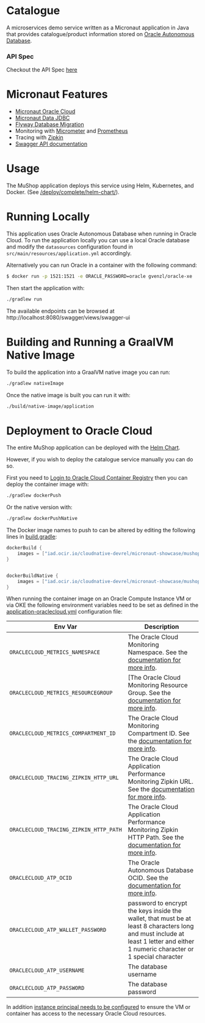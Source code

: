 # Catalogue

A microservices demo service written as a Micronaut application in Java that provides catalogue/product information stored on [Oracle Autonomous Database](https://www.oracle.com/autonomous-database/).

### API Spec

Checkout the API Spec [here](https://mushop.docs.apiary.io)

# Micronaut Features

* [Micronaut Oracle Cloud](https://micronaut-projects.github.io/micronaut-oracle-cloud/latest/guide/)
* [Micronaut Data JDBC](https://micronaut-projects.github.io/micronaut-data/latest/guide/)
* [Flyway Database Migration](https://micronaut-projects.github.io/micronaut-flyway/latest/guide/)
* Monitoring with [Micrometer](https://micrometer.io/) and [Prometheus](https://prometheus.io/)
* Tracing with [Zipkin](https://zipkin.io/)
* [Swagger API documentation](https://micronaut-projects.github.io/micronaut-openapi/latest/guide/)

# Usage

The MuShop application deploys this service using Helm, Kubernetes, and Docker. (See
[/deploy/complete/helm-chart/](https://github.com/oracle-quickstart/oci-micronaut/tree/master/deploy/complete/helm-chart)).

# Running Locally

This application uses Oracle Autonomous Database when running in Oracle Cloud. To run the application locally you can use a local Oracle database and modify the `datasources` configuration found in `src/main/resources/application.yml` accordingly.

Alternatively you can run Oracle in a container with the following command:

```bash
$ docker run -p 1521:1521 -e ORACLE_PASSWORD=oracle gvenzl/oracle-xe
```

Then start the application with:

```bash
./gradlew run
```

The available endpoints can be browsed at http://localhost:8080/swagger/views/swagger-ui

# Building and Running a GraalVM Native Image

To build the application into a GraalVM native image you can run:

```bash
./gradlew nativeImage
```

Once the native image is built you can run it with:

```bash
./build/native-image/application
```

# Deployment to Oracle Cloud

The entire MuShop application can be deployed with the [Helm Chart](../../deploy/complete/helm-chart).

However, if you wish to deploy the catalogue service manually you can do so.

First you need to [Login to Oracle Cloud Container Registry](https://docs.oracle.com/en-us/iaas/Content/Functions/Tasks/functionslogintoocir.htm) then you can deploy the container image with:

```bash
./gradlew dockerPush
```

Or the native version with:

```bash
./gradlew dockerPushNative
```

The Docker image names to push to can be altered by editing the following lines in [build.gradle](https://github.com/oracle-quickstart/oci-micronaut/blob/983c78a8cd55ecc33b1b3aac6a2d68524683a5b3/src/catalogue/build.gradle#L76-L82):

```groovy
dockerBuild {
    images = ["iad.ocir.io/cloudnative-devrel/micronaut-showcase/mushop/$project.name-${javaBaseImage}:$project.version"]
}


dockerBuildNative {
    images = ["iad.ocir.io/cloudnative-devrel/micronaut-showcase/mushop/${project.name}-native:$project.version"]
}
```

When running the container image on an Oracle Compute Instance VM or via OKE the following environment variables need to be set as defined in the [application-oraclecloud.yml](src/main/resources/application-oraclecloud.yml) configuration file:



| Env Var | Description |
| --- | --- |
| `ORACLECLOUD_METRICS_NAMESPACE` | The Oracle Cloud Monitoring Namespace. See the [documentation for more info](https://micronaut-projects.github.io/micronaut-oracle-cloud/latest/guide/#micrometer). |
| `ORACLECLOUD_METRICS_RESOURCEGROUP` | [The Oracle Cloud Monitoring Resource Group. See the [documentation for more info](https://micronaut-projects.github.io/micronaut-oracle-cloud/latest/guide/#micrometer). |
| `ORACLECLOUD_METRICS_COMPARTMENT_ID` | The Oracle Cloud Monitoring Compartment ID. See the [documentation for more info](https://micronaut-projects.github.io/micronaut-oracle-cloud/latest/guide/#micrometer). |
| `ORACLECLOUD_TRACING_ZIPKIN_HTTP_URL` | The Oracle Cloud Application Performance Monitoring Zipkin URL. See the [documentation for more info](https://micronaut-projects.github.io/micronaut-oracle-cloud/latest/guide/#tracing). |
| `ORACLECLOUD_TRACING_ZIPKIN_HTTP_PATH` | The Oracle Cloud Application Performance Monitoring Zipkin HTTP Path. See the [documentation for more info](https://micronaut-projects.github.io/micronaut-oracle-cloud/latest/guide/#tracing). |
| `ORACLECLOUD_ATP_OCID` | The Oracle Autonomous Database OCID. See the [documentation for more info](https://micronaut-projects.github.io/micronaut-oracle-cloud/latest/guide/#autonomousDatabase).  |
| `ORACLECLOUD_ATP_WALLET_PASSWORD` | password to encrypt the keys inside the wallet, that must be at least 8 characters long and must include at least 1 letter and either 1 numeric character or 1 special character |
| `ORACLECLOUD_ATP_USERNAME` | The database username |
| `ORACLECLOUD_ATP_PASSWORD` | The database password |

In addition [instance principal needs to be configured](https://docs.oracle.com/en-us/iaas/Content/Identity/Tasks/callingservicesfrominstances.htm) to ensure the VM or container has access to the necessary Oracle Cloud resources.
